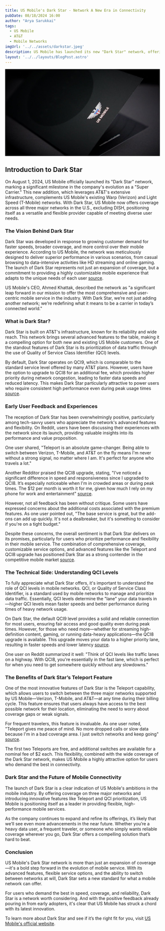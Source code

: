 ```yaml
---
title: US Mobile's Dark Star - Network A New Era in Connectivity
pubDate: 08/18/2024 16:00
author: "Arya Sarukkai"
tags:
  - US Mobile
  - AT&T
  - Mobile Networks
imgUrl: '../../assets/darkstar.jpeg'
description: US Mobile has launched its new "Dark Star" network, offering AT&T coverage with advanced features and flexibility. Here's what users are saying about this new addition.
layout: '../../layouts/BlogPost.astro'
---
```


![US Mobile Dark Star Network](../../assets/darkstar.jpeg)

## Introduction to Dark Star

On August 1, 2024, US Mobile officially launched its "Dark Star" network, marking a significant milestone in the company's evolution as a "Super Carrier." This new addition, which leverages AT&T's extensive infrastructure, complements US Mobile's existing Warp (Verizon) and Light Speed (T-Mobile) networks. With Dark Star, US Mobile now offers coverage across all three major networks in the U.S., excluding DISH, positioning itself as a versatile and flexible provider capable of meeting diverse user needs.

### The Vision Behind Dark Star

Dark Star was developed in response to growing customer demand for faster speeds, broader coverage, and more control over their mobile experience. According to US Mobile, the network was meticulously designed to deliver superior performance in various scenarios, from casual browsing to data-intensive activities like HD streaming and online gaming. The launch of Dark Star represents not just an expansion of coverage, but a commitment to providing a highly customizable mobile experience that adapts to the unique needs of each user [source](https://www.usmobile.com).

US Mobile's CEO, Ahmed Khattak, described the network as "a significant leap forward in our mission to offer the most comprehensive and user-centric mobile service in the industry. With Dark Star, we’re not just adding another network; we’re redefining what it means to be a carrier in today’s connected world."

### What is Dark Star?

Dark Star is built on AT&T's infrastructure, known for its reliability and wide reach. This network brings several advanced features to the table, making it a compelling option for both new and existing US Mobile customers. One of the standout features of Dark Star is its prioritization of data traffic through the use of Quality of Service Class Identifier (QCI) levels.

By default, Dark Star operates on QCI9, which is comparable to the standard service level offered by many AT&T plans. However, users have the option to upgrade to QCI8 for an additional fee, which provides higher priority during network congestion, leading to faster data speeds and reduced latency. This makes Dark Star particularly attractive to power users who require consistent high performance even during peak usage times [source](https://bestmvno.com/us-mobile/us-mobiles-att-dark-star/).

### Early User Feedback and Experiences

The reception of Dark Star has been overwhelmingly positive, particularly among tech-savvy users who appreciate the network's advanced features and flexibility. On Reddit, users have been discussing their experiences with the network since its launch, providing valuable insights into its performance and value proposition.

One user shared, "Teleport is an absolute game-changer. Being able to switch between Verizon, T-Mobile, and AT&T on the fly means I'm never without a strong signal, no matter where I am. It's perfect for anyone who travels a lot."

Another Redditor praised the QCI8 upgrade, stating, "I’ve noticed a significant difference in speed and responsiveness since I upgraded to QCI8. It’s especially noticeable when I'm in crowded areas or during peak times. The $12 per month is worth it for me, given how much I rely on my phone for work and entertainment" [source](https://www.reddit.com).

However, not all feedback has been without critique. Some users have expressed concerns about the additional costs associated with the premium features. As one user pointed out, "The base service is great, but the add-ons can add up quickly. It's not a dealbreaker, but it's something to consider if you're on a tight budget."

Despite these concerns, the overall sentiment is that Dark Star delivers on its promises, particularly for users who prioritize performance and flexibility in their mobile service. The combination of comprehensive coverage, customizable service options, and advanced features like the Teleport and QCI8 upgrade has positioned Dark Star as a strong contender in the competitive mobile market [source](https://bestmvno.com/us-mobile/us-mobiles-att-dark-star/).

### The Technical Side: Understanding QCI Levels

To fully appreciate what Dark Star offers, it's important to understand the role of QCI levels in mobile networks. QCI, or Quality of Service Class Identifier, is a standard used by mobile networks to manage and prioritize data traffic. Essentially, QCI levels determine the "lane" your data travels in—higher QCI levels mean faster speeds and better performance during times of heavy network usage.

On Dark Star, the default QCI9 level provides a solid and reliable connection for most users, ensuring fair access and good quality even during peak times. However, for those who need more—whether for streaming high-definition content, gaming, or running data-heavy applications—the QCI8 upgrade is available. This upgrade moves your data to a higher priority lane, resulting in faster speeds and lower latency [source](https://www.usmobile.com).

One user on Reddit summarized it well: "Think of QCI levels like traffic lanes on a highway. With QCI8, you're essentially in the fast lane, which is perfect for when you need to get somewhere quickly without any slowdowns."

### The Benefits of Dark Star’s Teleport Feature

One of the most innovative features of Dark Star is the Teleport capability, which allows users to switch between the three major networks supported by US Mobile—Verizon, T-Mobile, and AT&T—at any time during their billing cycle. This feature ensures that users always have access to the best possible network for their location, eliminating the need to worry about coverage gaps or weak signals.

For frequent travelers, this feature is invaluable. As one user noted, "Teleport gives me peace of mind. No more dropped calls or slow data because I'm in a bad coverage area. I just switch networks and keep going" [source](https://bestmvno.com/us-mobile/us-mobiles-att-dark-star/).

The first two Teleports are free, and additional switches are available for a nominal fee of $2 each. This flexibility, combined with the wide coverage of the Dark Star network, makes US Mobile a highly attractive option for users who demand the best in connectivity.

### Dark Star and the Future of Mobile Connectivity

The launch of Dark Star is a clear indication of US Mobile's ambitions in the mobile industry. By offering coverage on three major networks and introducing innovative features like Teleport and QCI prioritization, US Mobile is positioning itself as a leader in providing flexible, high-performance mobile services.

As the company continues to expand and refine its offerings, it’s likely that we’ll see even more advancements in the near future. Whether you’re a heavy data user, a frequent traveler, or someone who simply wants reliable coverage wherever you go, Dark Star offers a compelling solution that’s hard to beat.

### Conclusion

US Mobile's Dark Star network is more than just an expansion of coverage—it's a bold step forward in the evolution of mobile service. With its advanced features, flexible service options, and the ability to switch between networks at will, Dark Star sets a new standard for what a mobile network can offer.

For users who demand the best in speed, coverage, and reliability, Dark Star is a network worth considering. And with the positive feedback already pouring in from early adopters, it's clear that US Mobile has struck a chord with its latest innovation.

To learn more about Dark Star and see if it’s the right fit for you, visit [US Mobile's official website](https://www.usmobile.com).
